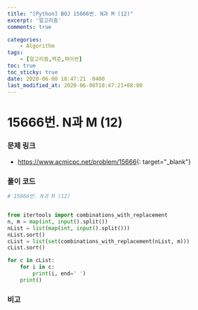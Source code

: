 ```yaml
---
title: "[Python] BOJ 15666번. N과 M (12)"
excerpt: '알고리즘'
comments: true

categories:
    - Algorithm
tags:
    - [알고리즘,백준,파이썬]
toc: true
toc_sticky: true
date: 2020-06-08 18:47:21 -0400
last_modified_at: 2020-06-08T18:47:21+08:00
---
```


# 15666번. N과 M (12)

### 문제 링크
- <https://www.acmicpc.net/problem/15666>{: target="\_blank"}

### 풀이 코드

```python
# 15666번. N과 M (12)


from itertools import combinations_with_replacement
n, m = map(int, input().split())
nList = list(map(int, input().split()))
nList.sort()
cList = list(set(combinations_with_replacement(nList, m)))
cList.sort()

for c in cList:
    for i in c:
        print(i, end=' ')
    print()
```

### 비고